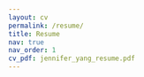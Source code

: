```yaml
---
layout: cv
permalink: /resume/
title: Resume
nav: true
nav_order: 1
cv_pdf: jennifer_yang_resume.pdf
---
```

